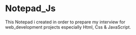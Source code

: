 # Notepad_Js
This Notepad i created in order to prepare my interview for web_development projects especially Html, Css &amp; JavaScript.
